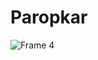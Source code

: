 # Paropkar
![Frame 4](https://user-images.githubusercontent.com/102611497/160697301-2235a87a-fc05-4ebb-a6af-d5053c87144e.png)
